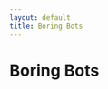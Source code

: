 ```yaml
---
layout: default
title: Boring Bots
---
```

<html lang="{{ site.lang | default: "en-US" }}">
  <head>
     <meta name="viewport" content="width=device-width, initial-scale=1">
    <meta charset="utf-8">
	<link rel="stylesheet" href="{{ site.baseurl }}/bot/bot.scss">
  </head>
  <body>
<h1>Boring Bots</h1>
    <div class="container">
  <div class="background"></div>
  <div class="platform"></div>
  <div class="elevator-shaft"></div>
  <div class="elevator"></div>
  <div class="box" id="box-one"></div>
  <div class="box" id="box-two"></div>
  <div class="robot" id="robot-one">
    <div class="arm"></div>
    <div class="wheel"></div>
  </div>
  <div class="robot" id="robot-two">
    <div class="arm"></div>
    <div class="wheel"></div>
  </div>
</div>
